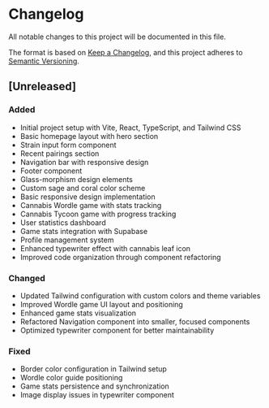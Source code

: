 # Changelog

All notable changes to this project will be documented in this file.

The format is based on [Keep a Changelog](https://keepachangelog.com/en/1.0.0/),
and this project adheres to [Semantic Versioning](https://semver.org/spec/v2.0.0.html).

## [Unreleased]

### Added
- Initial project setup with Vite, React, TypeScript, and Tailwind CSS
- Basic homepage layout with hero section
- Strain input form component
- Recent pairings section
- Navigation bar with responsive design
- Footer component
- Glass-morphism design elements
- Custom sage and coral color scheme
- Basic responsive design implementation
- Cannabis Wordle game with stats tracking
- Cannabis Tycoon game with progress tracking
- User statistics dashboard
- Game stats integration with Supabase
- Profile management system
- Enhanced typewriter effect with cannabis leaf icon
- Improved code organization through component refactoring

### Changed
- Updated Tailwind configuration with custom colors and theme variables
- Improved Wordle game UI layout and positioning
- Enhanced game stats visualization
- Refactored Navigation component into smaller, focused components
- Optimized typewriter component for better maintainability

### Fixed
- Border color configuration in Tailwind setup
- Wordle color guide positioning
- Game stats persistence and synchronization
- Image display issues in typewriter component